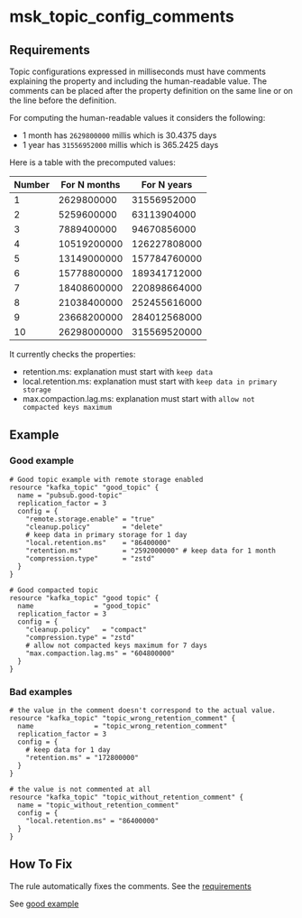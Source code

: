 # msk_topic_config_comments

## Requirements

Topic configurations expressed in milliseconds must have comments explaining the property and including the human-readable value.
The comments can be placed after the property definition on the same line or on the line before the definition.

For computing the human-readable values it considers the following:
- 1 month has `2629800000` millis which is 30.4375 days
- 1 year has `31556952000` millis which is 365.2425 days

Here is a table with the precomputed values:

| Number | For N months | For N years  |  
|--------|--------------|--------------|  
| 1      | 2629800000   | 31556952000  |  
| 2      | 5259600000   | 63113904000  |  
| 3      | 7889400000   | 94670856000  |  
| 4      | 10519200000  | 126227808000 |  
| 5      | 13149000000  | 157784760000 |  
| 6      | 15778800000  | 189341712000 |  
| 7      | 18408600000  | 220898664000 |  
| 8      | 21038400000  | 252455616000 |  
| 9      | 23668200000  | 284012568000 |  
| 10     | 26298000000  | 315569520000 |

It currently checks the properties:
- retention.ms: explanation must start with `keep data`
- local.retention.ms: explanation must start with `keep data in primary storage`
- max.compaction.lag.ms: explanation must start with `allow not compacted keys maximum`

## Example

### Good example

```hcl
# Good topic example with remote storage enabled
resource "kafka_topic" "good_topic" {
  name = "pubsub.good-topic"
  replication_factor = 3
  config = {
    "remote.storage.enable" = "true"
    "cleanup.policy"        = "delete"
    # keep data in primary storage for 1 day
    "local.retention.ms"    = "86400000"
    "retention.ms"          = "2592000000" # keep data for 1 month 
    "compression.type"      = "zstd"
  }
}

# Good compacted topic
resource "kafka_topic" "good topic" {
  name               = "good_topic"
  replication_factor = 3
  config = {
    "cleanup.policy"   = "compact"
    "compression.type" = "zstd"
    # allow not compacted keys maximum for 7 days
    "max.compaction.lag.ms" = "604800000"
  }
}
```

### Bad examples

```hcl
# the value in the comment doesn't correspond to the actual value.
resource "kafka_topic" "topic_wrong_retention_comment" {
  name               = "topic_wrong_retention_comment"
  replication_factor = 3
  config = {
    # keep data for 1 day
    "retention.ms" = "172800000"
  }
}

# the value is not commented at all
resource "kafka_topic" "topic_without_retention_comment" {
  name = "topic_without_retention_comment"
  config = {
    "local.retention.ms" = "86400000"
  }
}
```

## How To Fix

The rule automatically fixes the comments. See the [requirements](#requirements)

See [good example](#good-example)

